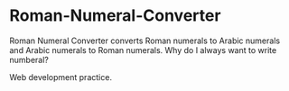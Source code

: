 # Roman-Numeral-Converter
 Roman Numeral Converter converts Roman numerals to Arabic numerals and Arabic numerals to Roman numerals. Why do I always want to write numberal? 

Web development practice. 
